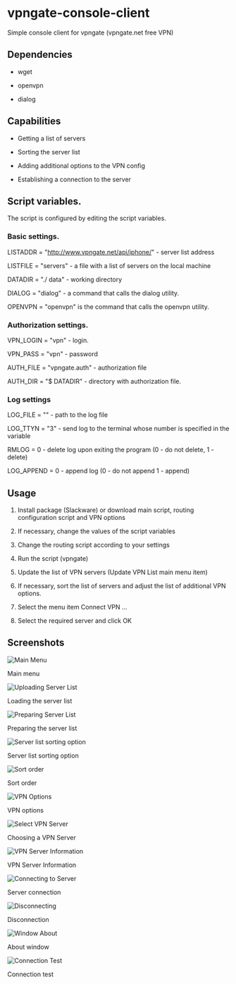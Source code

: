 # vpngate-console-client
Simple console client for vpngate (vpngate.net free VPN)

## Dependencies

- wget

- openvpn

- dialog

## Capabilities

- Getting a list of servers

- Sorting the server list

- Adding additional options to the VPN config

- Establishing a connection to the server

## Script variables.

The script is configured by editing the script variables.

### Basic settings.

LISTADDR = "http://www.vpngate.net/api/iphone/" - server list address

LISTFILE = "servers" - a file with a list of servers on the local machine

DATADIR = "./ data" - working directory

DIALOG = "dialog" - a command that calls the dialog utility.

OPENVPN = "openvpn" is the command that calls the openvpn utility.

### Authorization settings.

VPN_LOGIN = "vpn" - login.

VPN_PASS = "vpn" - password

AUTH_FILE = "vpngate.auth" - authorization file

AUTH_DIR = "$ DATADIR" - directory with authorization file.

### Log settings

LOG_FILE = "" - path to the log file

LOG_TTYN = "3" - send log to the terminal whose number is specified in the variable

RMLOG = 0 - delete log upon exiting the program (0 - do not delete, 1 - delete)

LOG_APPEND = 0 - append log (0 - do not append 1 - append)

## Usage

1. Install package (Slackware) or download main script, routing configuration script and VPN options

2. If necessary, change the values ​​of the script variables

3. Change the routing script according to your settings

3. Run the script (vpngate)

4. Update the list of VPN servers (Update VPN List main menu item)

5. If necessary, sort the list of servers and adjust the list of additional VPN options.

6. Select the menu item Connect VPN ...

7. Select the required server and click OK

## Screenshots

![Main Menu](https://raw.githubusercontent.com/tolik-punkoff/vpngate-console-client/main/screenshots/01-main-menu.png)

Main menu

![Uploading Server List](https://raw.githubusercontent.com/tolik-punkoff/vpngate-console-client/main/screenshots/02-update-vpn-list.png)

Loading the server list

![Preparing Server List](https://raw.githubusercontent.com/tolik-punkoff/vpngate-console-client/main/screenshots/03-update-vpn-list.png)

Preparing the server list

![Server list sorting option](https://raw.githubusercontent.com/tolik-punkoff/vpngate-console-client/main/screenshots/04-sort-field.png)

Server list sorting option

![Sort order](https://raw.githubusercontent.com/tolik-punkoff/vpngate-console-client/main/screenshots/05-sort-order.png)

Sort order

![VPN Options](https://raw.githubusercontent.com/tolik-punkoff/vpngate-console-client/main/screenshots/06-vpn-options.png)

VPN options

![Select VPN Server](https://raw.githubusercontent.com/tolik-punkoff/vpngate-console-client/main/screenshots/07-select-vpn.png)

Choosing a VPN Server

![VPN Server Information](https://raw.githubusercontent.com/tolik-punkoff/vpngate-console-client/main/screenshots/08-vpn-info.png)

VPN Server Information

![Connecting to Server](https://raw.githubusercontent.com/tolik-punkoff/vpngate-console-client/main/screenshots/09-vpn-connect-ok.png)

Server connection

![Disconnecting](https://raw.githubusercontent.com/tolik-punkoff/vpngate-console-client/main/screenshots/10-vpn-disconnecting.png)

Disconnection

![Window About](https://raw.githubusercontent.com/tolik-punkoff/vpngate-console-client/main/screenshots/11-about.png)

About window

![Connection Test](https://raw.githubusercontent.com/tolik-punkoff/vpngate-console-client/main/screenshots/12-test-final.png)

Connection test
